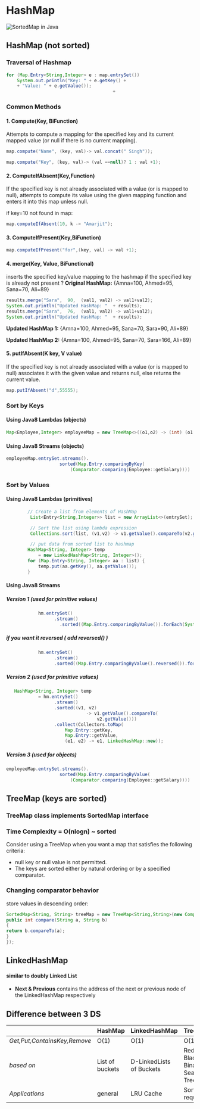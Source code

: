 # HashMap
![SortedMap in Java](https://media.geeksforgeeks.org/wp-content/uploads/20200807195934/SortedMap.png)

## HashMap (not sorted)
### Traversal of Hashmap
```java
for (Map.Entry<String,Integer> e : map.entrySet())
	System.out.println("Key: " + e.getKey() + 
	+ "Value: " + e.getValue());
										+ 
```

### Common Methods
#### 1. Compute(Key, BiFunction)
Attempts to compute a mapping for the specified key and its current mapped value (or null if there is no current mapping).
```java
map.compute("Name", (key, val)-> val.concat(" Singh"));
```
```java
map.compute("Key", (key, val)-> (val ==null)? 1 : val +1);
```

#### 2. ComputeIfAbsent(Key,Function)
If the specified key is not already associated with a value (or is mapped to null), attempts to compute its value using the given mapping function and enters it into this map unless null.

if key=10 not found in map:
```java
map.computeIfAbsent(10, k -> "Amarjit");
```

#### 3. ComputeIfPresent(Key,BiFunction)
```java
map.computeIfPresent("for",(key, val) -> val +1);
```
#### 4. merge(Key, Value, BiFunctional)
inserts the specified key/value mapping to the hashmap if the specified key is already not present
?
**Original HashMap:** {Amna=100, Ahmed=95, Sana=70, Ali=89}
```java
results.merge("Sara",  90,  (val1, val2) -> val1+val2);
System.out.println("Updated HashMap: "  + results);
results.merge("Sara",  76,  (val1, val2) -> val1+val2);
System.out.println("Updated HashMap: "  + results);
```
**Updated HashMap 1:** {Amna=100, Ahmed=95, Sana=70, Sara=90, Ali=89} 

**Updated HashMap 2:** {Amna=100, Ahmed=95, Sana=70, Sara=166, Ali=89}

#### 5. putIfAbsent(K key, V value)
If the specified key is not already associated with a value (or is mapped to null) associates it with the given value and returns null, else returns the current value.
```java
map.putIfAbsent("d",55555);
```

### Sort by Keys
#### Using Java8 Lambdas (objects)
```java
Map<Employee,Integer> employeeMap = new TreeMap<>((o1,o2) -> (int) (o1.getSalary()- o2.getSalary()))
```
#### Using Java8 Streams (objects) 
```java
employeeMap.entrySet.streams().
					sorted(Map.Entry.comparingByKey(
						(Comparator.comparing(Employee::getSalary))))
```						

### Sort by Values
#### Using Java8 Lambdas (primitives)
```java
        // Create a list from elements of HashMap
 		 List<Entry<String,Integer>> list = new ArrayList<>(entrySet);

 		 // Sort the list using lambda expression
 		 Collections.sort(list, (v1,v2) -> v1.getValue().compareTo(v2.getValue()));

 		 // put data from sorted list to hashmap
        HashMap<String, Integer> temp
            = new LinkedHashMap<String, Integer>();
        for (Map.Entry<String, Integer> aa : list) {
            temp.put(aa.getKey(), aa.getValue());
        }

```


#### Using Java8 Streams
##### Version 1 (used for primitive values)
```java
			hm.entrySet()
                  .stream()
                  	.sorted((Map.Entry.comparingByValue()).forEach(System.out::println())
```

##### if you want it reversed ( add reversed() ) 

```java
			hm.entrySet()
                  .stream()
                  .sorted((Map.Entry.comparingByValue().reversed()).forEach(System.out::println())
```
##### Version 2 (used for primitive values)
```java
   HashMap<String, Integer> temp
            = hm.entrySet()
                  .stream()
                  .sorted((v1, v2)
                              -> v1.getValue().compareTo(
                                  v2.getValue()))
                  .collect(Collectors.toMap(
                      Map.Entry::getKey,
                      Map.Entry::getValue,
                      (e1, e2) -> e1, LinkedHashMap::new));
```
##### Version 3 (used for objects)
```java
employeeMap.entrySet.streams().
					sorted(Map.Entry.comparingByValue(
						(Comparator.comparing(Employee::getSalary))))
```


## TreeMap (keys are sorted)
### TreeMap class implements SortedMap interface 
### Time Complexity = O(nlogn) ~ sorted 
Consider using a TreeMap when you want a map that satisfies the following criteria:
-   null key or null value is not permitted.
-   The keys are sorted either by natural ordering or by a specified comparator.
### Changing comparator behavior 
store values in descending order:
```java
SortedMap<String, String> treeMap = new TreeMap<String,String>(new Comparator<String>(){
public int compare(String a, String b)
{
return b.compareTo(a);
}
});
```
## LinkedHashMap
#### similar to doubly Linked List 
- **Next & Previous** contains the address of the next or previous node of the LinkedHashMap respectively  

## Difference between 3 DS
|  |HashMap  | LinkedHashMap |TreeMap  | 
|--|--|--|--|
| *Get,Put,ContainsKey,Remove* | O(1) | O(1) |  O(1)| 
| *based on* | List of buckets | D-LinkedLists of Buckets |  Red-Black Binary Search Tree| 
| *Applications* | general | LRU Cache |  Sorted is required| 